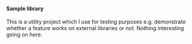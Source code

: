 #### Sample library
This is a utility project which I use for testing purposes e.g. demonstrate whether a feature works on external libraries or not. Nothing interesting going on here. 